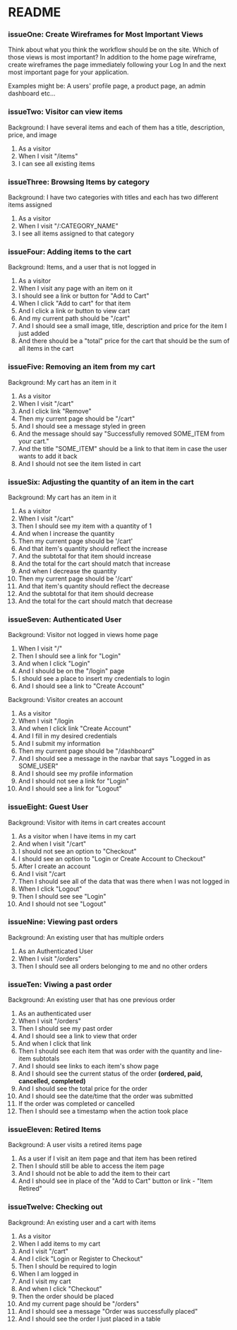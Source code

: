 # README

### issueOne: Create Wireframes for Most Important Views

Think about what you think the workflow should be on the site. Which of those views is most important? In addition to the home page wireframe, create wireframes the page immediately following your Log In and the next most important page for your application.

Examples might be: A users' profile page, a product page, an admin dashboard etc...
  
### issueTwo: Visitor can view items

Background: I have several items and each of them has a title, description, price, and image
1. As a visitor
1. When I visit "/items"
1. I can see all existing items

### issueThree: Browsing Items by category

Background: I have two categories with titles and each has two different items assigned
1. As a visitor
1. When I visit "/:CATEGORY_NAME"
1. I see all items assigned to that category

### issueFour: Adding items to the cart

Background: Items, and a user that is not logged in
1. As a visitor
1. When I visit any page with an item on it
1. I should see a link or button for "Add to Cart"
1. When I click "Add to cart" for that item
1. And I click a link or button to view cart
1. And my current path should be "/cart"
1. And I should see a small image, title, description and price for the item I just added
1. And there should be a "total" price for the cart that should be the sum of all items in the cart

### issueFive: Removing an item from my cart

Background: My cart has an item in it
1. As a visitor
1. When I visit "/cart"
1. And I click link "Remove"
1. Then my current page should be "/cart"
1. And I should see a message styled in green
1. And the message should say "Successfully removed SOME_ITEM from your cart."
1. And the title "SOME_ITEM" should be a link to that item in case the user wants to add it back
1. And I should not see the item listed in cart
  
### issueSix: Adjusting the quantity of an item in the cart
Background: My cart has an item in it
1. As a visitor
1. When I visit "/cart"
1. Then I should see my item with a quantity of 1
1. And when I increase the quantity
1. Then my current page should be '/cart'
1. And that item's quantity should reflect the increase
1. And the subtotal for that item should increase
1. And the total for the cart should match that increase
1. And when I decrease the quantity
1. Then my current page should be '/cart'
1. And that item's quantity should reflect the decrease
1. And the subtotal for that item should decrease
1. And the total for the cart should match that decrease

### issueSeven: Authenticated User
Background: Visitor not logged in views home page
1. When I visit "/"
1. Then I should see a link for "Login"
1. And when I click "Login"
1. And I should be on the "/login" page
1. I should see a place to insert my credentials to login
1. And I should see a link to "Create Account"
   
Background: Visitor creates an account
1. As a visitor 
1. When I visit "/login
1. And when I click link "Create Account"
1. And I fill in my desired credentials
1. And I submit my information
1. Then my current page should be "/dashboard"
1. And I should see a message in the navbar that says "Logged in as SOME_USER"
1. And I should see my profile information
1. And I should not see a link for "Login"
1. And I should see a link for "Logout"
    
### issueEight: Guest User
Background: Visitor with items in cart creates account
1. As a visitor when I have items in my cart
1. And when I visit "/cart"
1. I should not see an option to "Checkout"
1. I should see an option to "Login or Create Account to Checkout"
1. After I create an account
1. And I visit "/cart
1. Then I should see all of the data that was there when I was not logged in
1. When I click "Logout"
1. Then I should see see "Login"
1. And I should not see "Logout"
    
### issueNine: Viewing past orders
Background: An existing user that has multiple orders
1. As an Authenticated User
1. When I visit "/orders"
1. Then I should see all orders belonging to me and no other orders

### issueTen: Viwing a past order
Background: An existing user that has one previous order
1. As an authenticated user
1. When I visit "/orders"
1. Then I should see my past order
1. And I should see a link to view that order
1. And when I click that link
1. Then I should see each item that was order with the quantity and line-item subtotals
1. And I should see links to each item's show page
1. And I should see the current status of the order **(ordered, paid, cancelled, completed)**
1. And I should see the total price for the order
1. And I should see the date/time that the order was submitted
1. If the order was completed or cancelled
1. Then I should see a timestamp when the action took place
      
### issueEleven: Retired Items
Background: A user visits a retired items page
1. As a user if I visit an item page and that item has been retired
1. Then I should still be able to access the item page
1. And I should not be able to add the item to their cart
1. And I should see in place of the "Add to Cart" button or link - "Item Retired"

### issueTwelve: Checking out
Background: An existing user and a cart with items
1. As a visitor
1. When I add items to my cart
1. And I visit "/cart"
1. And I click "Login or Register to Checkout"
1. Then I should be required to login
1. When I am logged in
1. And I visit my cart
1. And when I click "Checkout"
1. Then the order should be placed
1. And my current page should be "/orders"
1. And I should see a message "Order was successfully placed"
1. And I should see the order I just placed in a table
